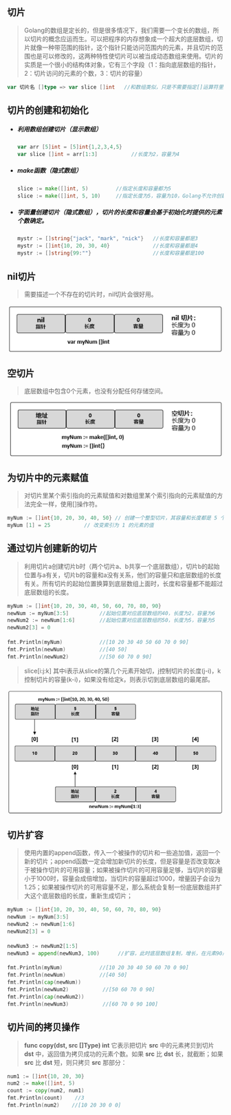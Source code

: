 ## 切片

>   Golang的数组是定长的，但是很多情况下，我们需要一个变长的数组，所以切片的概念应运而生。可以把程序的内存想象成一个超大的底层数组，切片就像一种带范围的指针，这个指针只能访问范围内的元素，并且切片的范围也是可以修改的，这两种特性使切片可以被当成动态数组来使用。切片的实质是一个很小的结构体对象，它有三个字段（1：指向底层数组的指针，2：切片访问的元素的个数，3：切片的容量）  

```go
var 切片名 []type => var slice []int   //和数组类似，只是不需要指定[]运算符里的值
```



## 切片的创建和初始化

-   ##### 利用数组创建切片（显示数组）

    ```go
    var arr [5]int = [5]int{1,2,3,4,5} 
    var slice []int = arr[1:3]           //长度为2，容量为4
    ```

-   #####  make函数（隐式数组）

    ```go
    slice := make([]int, 5)     	//指定长度和容量都为5
    slice := make([]int, 5, 10)   	//指定长度为5，容量为10，Golang不允许创建容量小于长度的切片
    ```
    
-   #####  字面量创建切片（隐式数组），切片的长度和容量会基于初始化时提供的元素个数确定。

    ```go
    mystr := []string{"jack", "mark", "nick"}   //长度和容量都是3
    mystr := []int{10, 20, 30, 40}       		//长度和容量都是4
    mystr := []string{99:""}             		//长度和容量都是100
    ```
    
    

## nil切片

>   需要描述一个不存在的切片时，nil切片会很好用。
>

![](./image/切片_1.png)



## 空切片

>   底层数组中包含0个元素，也没有分配任何存储空间。
>

![](./image/切片_2.png)



## 为切片中的元素赋值

>   对切片里某个索引指向的元素赋值和对数组里某个索引指向的元素赋值的方法完全一样，使用[]操作符。

```go
myNum := []int{10, 20, 30, 40, 50} // 创建一个整型切片，其容量和长度都是 5 个元素
myNum [1] = 25           // 改变索引为 1 的元素的值
```

 

## 通过切片创建新的切片

>   利用切片a创建切片b时（两个切片a、b共享一个底层数组），切片b的起始位置与a有关，切片b的容量和a没有关系，他们的容量只和底层数组的长度有关。所有切片的起始位置换算到底层数组上面时，长度和容量都不能超过底层数组的长度。

```go
myNum := []int{10, 20, 30, 40, 50, 60, 70, 80, 90}
newNum := myNum[3:5]          //起始位置对应底层数组的40，长度为2，容量为6
newNum2 := newNum[1:6]        //起始位置对应底层数组的50，长度为5，容量为5
newNum2[3] = 0

fmt.Println(myNum)            //[10 20 30 40 50 60 70 0 90]
fmt.Println(newNum)           //[40 50]
fmt.Println(newNum2)          //[50 60 70 0 90]
```

>   slice[i:j:k] 其中i表示从slice的第几个元素开始切，j控制切片的长度(j-i)，k控制切片的容量(k-i)，如果没有给定k，则表示切到底层数组的最尾部。
>

![](./image/切片_3.png)



## 切片扩容

>   使用内置的append函数，传入一个被操作的切片和一些追加值，返回一个新的切片；append函数一定会增加新切片的长度，但是容量是否改变取决于被操作切片的可用容量；如果被操作切片的可用容量足够，当切片的容量小于1000时，容量会成倍增加，当切片的容量超过1000，增量因子会设为1.25；如果被操作切片的可用容量不足，那么系统会复制一份底层数组并扩大这个底层数组的长度，重新生成切片；

```go
myNum := []int{10, 20, 30, 40, 50, 60, 70, 80, 90}
newNum := myNum[3:5]
newNum2 := newNum[1:6]
newNum2[3] = 0

newNum3 := newNum2[1:5]
newNum3 = append(newNum3, 100)      //扩容，此时底层数组复制，增长，在元素90后面加上100，重新生成切片

fmt.Println(myNum)            //[10 20 30 40 50 60 70 0 90]
fmt.Println(newNum)           //[40 50]
fmt.Println(cap(newNum))
fmt.Println(newNum2)           //[50 60 70 0 90]
fmt.Println(cap(newNum2))
fmt.Println(newNum3)           //[60 70 0 90 100]
```

 

## 切片间的拷贝操作

>   **func copy(dst, src []Type) int** 它表示把切片 **src** 中的元素拷贝到切片 **dst** 中，返回值为拷贝成功的元素个数。如果     **src** 比 **dst** 长，就截断；如果 **src** 比 **dst** 短，则只拷贝 **src** 那部分：

```go
num1 := []int{10, 20, 30}
num2 := make([]int, 5)
count := copy(num2, num1)
fmt.Println(count)    //3
fmt.Println(num2)    //[10 20 30 0 0]
```

